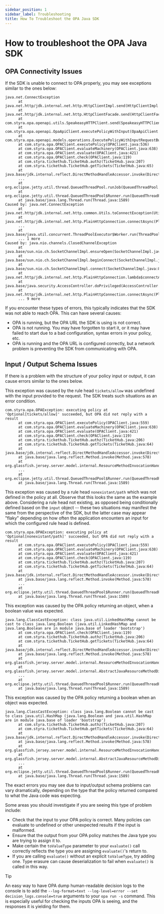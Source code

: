 ```yaml
---
sidebar_position: 1
sidebar_label: Troubleshooting
title: How To Troubleshoot the OPA Java SDK
---
```



# How to troubleshoot the OPA Java SDK


## OPA Connectivity Issues


If the SDK is unable to connect to OPA properly, you may see exceptions similar to the ones below:

```javastacktrace
java.net.ConnectException
      at java.net.http/jdk.internal.net.http.HttpClientImpl.send(HttpClientImpl.java:846)
      at java.net.http/jdk.internal.net.http.HttpClientFacade.send(HttpClientFacade.java:123)
      at com.styra.opa.openapi.utils.SpeakeasyHTTPClient.send(SpeakeasyHTTPClient.java:20)
      at com.styra.opa.openapi.OpaApiClient.executePolicyWithInput(OpaApiClient.java:508)
      at com.styra.opa.openapi.models.operations.ExecutePolicyWithInputRequestBuilder.call(ExecutePolicyWithInputRequestBuilder.java:37)
      at com.styra.opa.OPAClient.executePolicy(OPAClient.java:536)
      at com.styra.opa.OPAClient.evaluateMachinery(OPAClient.java:638)
      at com.styra.opa.OPAClient.evaluate(OPAClient.java:421)
      at com.styra.opa.OPAClient.check(OPAClient.java:119)
      at com.styra.tickethub.TicketHub.authz(TicketHub.java:207)
      at com.styra.tickethub.TicketHub.getTickets(TicketHub.java:65)
      at java.base/jdk.internal.reflect.DirectMethodHandleAccessor.invoke(DirectMethodHandleAccessor.java:104)
      ...
      at org.eclipse.jetty.util.thread.QueuedThreadPool.runJob(QueuedThreadPool.java:894)
      at org.eclipse.jetty.util.thread.QueuedThreadPool$Runner.run(QueuedThreadPool.java:1038)
      at java.base/java.lang.Thread.run(Thread.java:1589)
Caused by: java.net.ConnectException
      at java.net.http/jdk.internal.net.http.common.Utils.toConnectException(Utils.java:1045)
      at java.net.http/jdk.internal.net.http.PlainHttpConnection.connectAsync(PlainHttpConnection.java:224)
      ...
      at java.base/java.util.concurrent.ThreadPoolExecutor$Worker.run(ThreadPoolExecutor.java:642)
      ... 1 more
Caused by: java.nio.channels.ClosedChannelException
      at java.base/sun.nio.ch.SocketChannelImpl.ensureOpen(SocketChannelImpl.java:202)
      at java.base/sun.nio.ch.SocketChannelImpl.beginConnect(SocketChannelImpl.java:786)
      at java.base/sun.nio.ch.SocketChannelImpl.connect(SocketChannelImpl.java:874)
      at java.net.http/jdk.internal.net.http.PlainHttpConnection.lambda$connectAsync$1(PlainHttpConnection.java:208)
      at java.base/java.security.AccessController.doPrivileged(AccessController.java:569)
      at java.net.http/jdk.internal.net.http.PlainHttpConnection.connectAsync(PlainHttpConnection.java:210)
      ... 9 more
```

If you encounter these types of errors, this typically indicates that the SDK was not able to reach OPA. This can have several causes:

- OPA is running, but the OPA URL the SDK is using is not correct.
- OPA is not running. You may have forgotten to start it, or it may have failed to start due to a bad configuration, syntax errors in your policy, etc.
- OPA is running and the OPA URL is configured correctly, but a network problem is preventing the SDK from communicating with OPA.


## Input / Output Schema Issues


If there is a problem with the structure of your policy input or output, it can cause errors similar to the ones below.

This exception was caused by the rule head `tickets/allow` was undefined with the input provided to the request. The SDK treats such situations as an error condition.

```javastacktrace
com.styra.opa.OPAException: executing policy at 'Optional[tickets/allow]' succeeded, but OPA did not reply with a result
      at com.styra.opa.OPAClient.executePolicy(OPAClient.java:559)
      at com.styra.opa.OPAClient.evaluateMachinery(OPAClient.java:638)
      at com.styra.opa.OPAClient.evaluate(OPAClient.java:421)
      at com.styra.opa.OPAClient.check(OPAClient.java:119)
      at com.styra.tickethub.TicketHub.authz(TicketHub.java:206)
      at com.styra.tickethub.TicketHub.getTickets(TicketHub.java:64)
      at java.base/jdk.internal.reflect.DirectMethodHandleAccessor.invoke(DirectMethodHandleAccessor.java:104)
      at java.base/java.lang.reflect.Method.invoke(Method.java:578)
      at org.glassfish.jersey.server.model.internal.ResourceMethodInvocationHandlerFactory.lambda$static$0(ResourceMethodInvocationHandlerFactory.java:52)
      ...
      at org.eclipse.jetty.util.thread.QueuedThreadPool$Runner.run(QueuedThreadPool.java:1038)
      at java.base/java.lang.Thread.run(Thread.java:1589)
```

This exception was caused by a rule head `nonexistant/path` which was not defined in the policy at all. Observe that this looks the same as the example above. Considering a rule head not existing, as opposed being conditionally defined based on the `input` object -- these two situations may manifest the same from the perspective of the SDK, but the latter case may appear "flaky" depending on how often the application encounters an input for which the configured rule head is defined.

```javastacktrace
com.styra.opa.OPAException: executing policy at 'Optional[nonexistant/path]' succeeded, but OPA did not reply with a result
      at com.styra.opa.OPAClient.executePolicy(OPAClient.java:559)
      at com.styra.opa.OPAClient.evaluateMachinery(OPAClient.java:638)
      at com.styra.opa.OPAClient.evaluate(OPAClient.java:421)
      at com.styra.opa.OPAClient.check(OPAClient.java:119)
      at com.styra.tickethub.TicketHub.authz(TicketHub.java:207)
      at com.styra.tickethub.TicketHub.getTickets(TicketHub.java:64)
      at java.base/jdk.internal.reflect.DirectMethodHandleAccessor.invoke(DirectMethodHandleAccessor.java:104)
      at java.base/java.lang.reflect.Method.invoke(Method.java:578)
      ...
      at org.eclipse.jetty.util.thread.QueuedThreadPool$Runner.run(QueuedThreadPool.java:1038)
      at java.base/java.lang.Thread.run(Thread.java:1589)
```

This exception was caused by the OPA policy returning an object, when a boolean value was expected.

```javastacktrace
java.lang.ClassCastException: class java.util.LinkedHashMap cannot be cast to class java.lang.Boolean (java.util.LinkedHashMap and java.lang.Boolean are in module java.base of loader 'bootstrap')
      at com.styra.opa.OPAClient.check(OPAClient.java:119)
      at com.styra.tickethub.TicketHub.authz(TicketHub.java:206)
      at com.styra.tickethub.TicketHub.getTickets(TicketHub.java:64)
      at java.base/jdk.internal.reflect.DirectMethodHandleAccessor.invoke(DirectMethodHandleAccessor.java:104)
      at java.base/java.lang.reflect.Method.invoke(Method.java:578)
      at org.glassfish.jersey.server.model.internal.ResourceMethodInvocationHandlerFactory.lambda$static$0(ResourceMethodInvocationHandlerFactory.java:52)
      at org.glassfish.jersey.server.model.internal.AbstractJavaResourceMethodDispatcher$1.run(AbstractJavaResourceMethodDispatcher.java:146)
      ...
      at org.eclipse.jetty.util.thread.QueuedThreadPool$Runner.run(QueuedThreadPool.java:1038)
      at java.base/java.lang.Thread.run(Thread.java:1589)
```

This exception was caused by the OPA policy returning a boolean when an object was expected.

```javastacktrace
java.lang.ClassCastException: class java.lang.Boolean cannot be cast to class java.util.HashMap (java.lang.Boolean and java.util.HashMap are in module java.base of loader 'bootstrap')
      at com.styra.tickethub.TicketHub.authz(TicketHub.java:207)
      at com.styra.tickethub.TicketHub.getTickets(TicketHub.java:64)
      at java.base/jdk.internal.reflect.DirectMethodHandleAccessor.invoke(DirectMethodHandleAccessor.java:104)
      at java.base/java.lang.reflect.Method.invoke(Method.java:578)
      at org.glassfish.jersey.server.model.internal.ResourceMethodInvocationHandlerFactory.lambda$static$0(ResourceMethodInvocationHandlerFactory.java:52)
      at org.glassfish.jersey.server.model.internal.AbstractJavaResourceMethodDispatcher$1.run(AbstractJavaResourceMethodDispatcher.java:146)
      ...
      at org.eclipse.jetty.util.thread.QueuedThreadPool$Runner.run(QueuedThreadPool.java:1038)
      at java.base/java.lang.Thread.run(Thread.java:1589)
```

The exact errors you may see due to input/output schema problems can vary dramatically, depending on the type that the policy returned compared to what the Java code was expecting.

Some areas you should investigate if you are seeing this type of problem include:

- Check that the input to your OPA policy is correct. Many policies can evaluate to undefined or other unexpected results if the input is malformed.
- Ensure that the output from your OPA policy matches the Java type you are trying to assign it to.
- Make certain the `toValueType` parameter to your `evaluate()` call correctly reflects the type you are assigning `evaluate()`'s return to.
- If you are calling `evaluate()` without an explicit `toValueType`, try adding one. Type erasure can cause deserialization to fail when `evaluate()` is called in this way.

> [!TIP]
> An easy way to have OPA dump human-readable decision logs to the console is to add the `--log-format=text --log-level=error --set decision_logs.console=true` arguments to your `opa run -s` command. This is especially useful for checking the inputs OPA is seeing, and the responses it is yielding for them.
